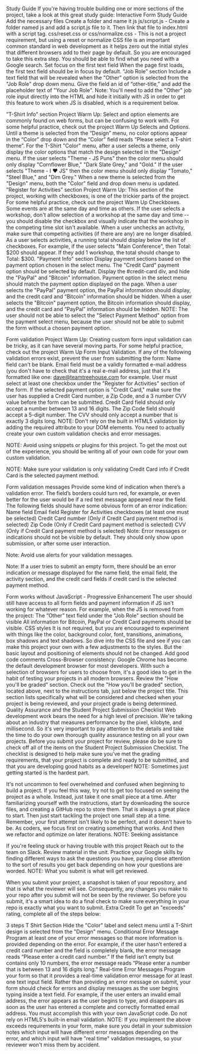 Study Guide
If you're having trouble building one or more sections of the project, take a look at this great study guide: Interactive Form Study Guide
Add the necessary files
Create a folder and name it js
js/script.js - Create a folder named js and add a script.js file to it. Then link that file to index.html with a script tag.
css/reset.css or css/normalize.css - This is not a project requirement, but using a reset or normalize CSS file is an important common standard in web development as it helps zero out the initial styles that different browsers add to their page by default. So you are encouraged to take this extra step. You should be able to find what you need with a Google search.
Set focus on the first text field
When the page first loads, the first text field should be in focus by default.
”Job Role” section
Include a text field that will be revealed when the "Other" option is selected from the "Job Role" drop down menu.
Give the field an id of “other-title,” and add the placeholder text of "Your Job Role".
Note: You'll need to add the "Other" job role input directly into the HTML and hide it initially with JS in order to get this feature to work when JS is disabled, which is a requirement below.

”T-Shirt Info” section
Project Warm Up: Select and option elements are commonly found on web forms, but can be confusing to work with. For some helpful practice, check out the project Warm Up Selects and Options.
Until a theme is selected from the “Design” menu, no color options appear in the “Color” drop down and the “Color” field reads “Please select a T-shirt theme”.
For the T-Shirt "Color" menu, after a user selects a theme, only display the color options that match the design selected in the "Design" menu.
If the user selects "Theme - JS Puns" then the color menu should only display "Cornflower Blue," "Dark Slate Grey," and "Gold."
If the user selects "Theme - I ♥ JS" then the color menu should only display "Tomato," "Steel Blue," and "Dim Grey."
When a new theme is selected from the "Design" menu, both the "Color" field and drop down menu is updated.
”Register for Activities” section
Project Warm Up: This section of the project, working with checkboxes, is one of the trickier parts of the project. For some helpful practice, check out the project Warm Up Checkboxes.
Some events are at the same day and time as others. If the user selects a workshop, don't allow selection of a workshop at the same day and time -- you should disable the checkbox and visually indicate that the workshop in the competing time slot isn't available.
When a user unchecks an activity, make sure that competing activities (if there are any) are no longer disabled.
As a user selects activities, a running total should display below the list of checkboxes. For example, if the user selects "Main Conference", then Total: $200 should appear. If they add 1 workshop, the total should change to Total: $300.
"Payment Info" section
Display payment sections based on the payment option chosen in the select menu.
The "Credit Card" payment option should be selected by default. Display the #credit-card div, and hide the "PayPal" and "Bitcoin" information. Payment option in the select menu should match the payment option displayed on the page.
When a user selects the "PayPal" payment option, the PayPal information should display, and the credit card and “Bitcoin” information should be hidden.
When a user selects the "Bitcoin" payment option, the Bitcoin information should display, and the credit card and “PayPal” information should be hidden.
NOTE: The user should not be able to select the "Select Payment Method" option from the payment select menu, because the user should not be able to submit the form without a chosen payment option.

Form validation
Project Warm Up: Creating custom form input validation can be tricky, as it can have several moving parts. For some helpful practice, check out the project Warm Up Form Input Validation.
If any of the following validation errors exist, prevent the user from submitting the form:
Name field can't be blank.
Email field must be a validly formatted e-mail address (you don't have to check that it's a real e-mail address, just that it's formatted like one: dave@teamtreehouse.com for example.
User must select at least one checkbox under the "Register for Activities" section of the form.
If the selected payment option is "Credit Card," make sure the user has supplied a Credit Card number, a Zip Code, and a 3 number CVV value before the form can be submitted.
Credit Card field should only accept a number between 13 and 16 digits.
The Zip Code field should accept a 5-digit number.
The CVV should only accept a number that is exactly 3 digits long.
NOTE: Don't rely on the built in HTML5 validation by adding the required attribute to your DOM elements. You need to actually create your own custom validation checks and error messages.

NOTE: Avoid using snippets or plugins for this project. To get the most out of the experience, you should be writing all of your own code for your own custom validation.

NOTE: Make sure your validation is only validating Credit Card info if Credit Card is the selected payment method.

Form validation messages
Provide some kind of indication when there’s a validation error. The field’s borders could turn red, for example, or even better for the user would be if a red text message appeared near the field.
The following fields should have some obvious form of an error indication:
Name field
Email field
Register for Activities checkboxes (at least one must be selected)
Credit Card number (Only if Credit Card payment method is selected)
Zip Code (Only if Credit Card payment method is selected)
CVV (Only if Credit Card payment method is selected)
Note: Error messages or indications should not be visible by default. They should only show upon submission, or after some user interaction.

Note: Avoid use alerts for your validation messages.

Note: If a user tries to submit an empty form, there should be an error indication or message displayed for the name field, the email field, the activity section, and the credit card fields if credit card is the selected payment method.

Form works without JavaScript - Progressive Enhancement
The user should still have access to all form fields and payment information if JS isn't working for whatever reason. For example, when the JS is removed from the project:
The “Other” text field under the "Job Role" section should be visible
All information for Bitcoin, PayPal or Credit Card payments should be visible.
CSS styles
It is not required, but you are encouraged to experiment with things like the color, background color, font, transitions, animations, box shadows and text shadows. So dive into the CSS file and see if you can make this project your own with a few adjustments to the styles. But the basic layout and positioning of elements should not be changed.
Add good code comments
Cross-Browser consistency:
Google Chrome has become the default development browser for most developers. With such a selection of browsers for users to choose from, it's a good idea to get in the habit of testing your projects in all modern browsers.
Review the "How you'll be graded" section.
Check out the "How you'll be graded" section, located above, next to the instructions tab, just below the project title. This section lists specifically what will be considered and checked when your project is being reviewed, and your project grade is being determined.
Quality Assurance and the Student Project Submission Checklist
Web development work bears the need for a high level of precision. We're talking about an industry that measures performance by the pixel, kilobyte, and millisecond. So it's very important to pay attention to the details and take the time to do your own thorough quality assurance testing on all your own projects. Before you submit your project for review, please do be sure to check off all of the items on the Student Project Submission Checklist. The checklist is designed to help make sure you’ve met the grading requirements, that your project is complete and ready to be submitted, and that you are developing good habits as a developer!
NOTE: Sometimes just getting started is the hardest part.

It's not uncommon to feel overwhelmed and confused when beginning to build a project. If you feel this way, try not to get too focused on seeing the project as a whole. Instead, just take it one small piece at a time. After familiarizing yourself with the instructions, start by downloading the source files, and creating a GitHub repo to store them. That is always a great place to start. Then just start tackling the project one small step at a time. Remember, your first attempt isn't likely to be perfect, and it doesn't have to be. As coders, we focus first on creating something that works. And then we refactor and optimize on later iterations.
NOTE: Seeking assistance

If you're feeling stuck or having trouble with this project
Reach out to the team on Slack.
Review material in the unit.
Practice your Google skills by finding different ways to ask the questions you have, paying close attention to the sort of results you get back depending on how your questions are worded.
NOTE: What you submit is what will get reviewed.

When you submit your project, a snapshot is taken of your repository, and that is what the reviewer will see. Consequently, any changes you make to your repo after you submit will not be seen by the reviewer. So before you submit, it's a smart idea to do a final check to make sure everything in your repo is exactly what you want to submit.
Extra Credit
To get an "exceeds" rating, complete all of the steps below:

 3 steps
T Shirt Section
Hide the "Color" label and select menu until a T-Shirt design is selected from the "Design" menu.
Conditional Error Message
Program at least one of your error messages so that more information is provided depending on the error. For example, if the user hasn’t entered a credit card number and the field is completely blank, the error message reads “Please enter a credit card number.” If the field isn’t empty but contains only 10 numbers, the error message reads “Please enter a number that is between 13 and 16 digits long.”
Real-time Error Messages
Program your form so that it provides a real-time validation error message for at least one text input field. Rather than providing an error message on submit, your form should check for errors and display messages as the user begins typing inside a text field. For example, if the user enters an invalid email address, the error appears as the user begins to type, and disappears as soon as the user has entered a complete and correctly formatted email address. You must accomplish this with your own JavaScript code. Do not rely on HTML5's built-in email validation.
NOTE: If you implement the above exceeds requirements in your form, make sure you detail in your submission notes which input will have different error messages depending on the error, and which input will have "real time" validation messages, so your reviewer won't miss them by accident.